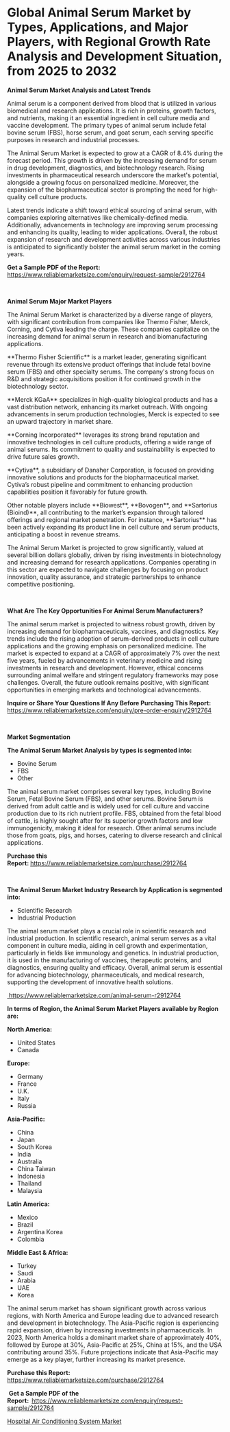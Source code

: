 <p><h1>Global Animal Serum Market by Types, Applications, and Major Players, with Regional Growth Rate Analysis and Development Situation, from 2025 to 2032</h1></p><p><strong>Animal Serum Market Analysis and Latest Trends</strong></p>
<p><p>Animal serum is a component derived from blood that is utilized in various biomedical and research applications. It is rich in proteins, growth factors, and nutrients, making it an essential ingredient in cell culture media and vaccine development. The primary types of animal serum include fetal bovine serum (FBS), horse serum, and goat serum, each serving specific purposes in research and industrial processes.</p><p>The Animal Serum Market is expected to grow at a CAGR of 8.4% during the forecast period. This growth is driven by the increasing demand for serum in drug development, diagnostics, and biotechnology research. Rising investments in pharmaceutical research underscore the market's potential, alongside a growing focus on personalized medicine. Moreover, the expansion of the biopharmaceutical sector is prompting the need for high-quality cell culture products. </p><p>Latest trends indicate a shift toward ethical sourcing of animal serum, with companies exploring alternatives like chemically-defined media. Additionally, advancements in technology are improving serum processing and enhancing its quality, leading to wider applications. Overall, the robust expansion of research and development activities across various industries is anticipated to significantly bolster the animal serum market in the coming years.</p></p>
<p><strong>Get a Sample PDF of the Report:&nbsp;</strong> <a href="https://www.reliablemarketsize.com/enquiry/request-sample/2912764?utm_campaign=2640&utm_medium=2&utm_source=Github&utm_content=ia&utm_term=12032025&utm_id=animal-serum">https://www.reliablemarketsize.com/enquiry/request-sample/2912764</a></p>
<p>&nbsp;</p>
<p><strong>Animal Serum Major Market Players</strong></p>
<p><p>The Animal Serum Market is characterized by a diverse range of players, with significant contribution from companies like Thermo Fisher, Merck, Corning, and Cytiva leading the charge. These companies capitalize on the increasing demand for animal serum in research and biomanufacturing applications.</p><p>**Thermo Fisher Scientific** is a market leader, generating significant revenue through its extensive product offerings that include fetal bovine serum (FBS) and other specialty serums. The company's strong focus on R&D and strategic acquisitions position it for continued growth in the biotechnology sector.</p><p>**Merck KGaA** specializes in high-quality biological products and has a vast distribution network, enhancing its market outreach. With ongoing advancements in serum production technologies, Merck is expected to see an upward trajectory in market share.</p><p>**Corning Incorporated** leverages its strong brand reputation and innovative technologies in cell culture products, offering a wide range of animal serums. Its commitment to quality and sustainability is expected to drive future sales growth.</p><p>**Cytiva**, a subsidiary of Danaher Corporation, is focused on providing innovative solutions and products for the biopharmaceutical market. Cytiva’s robust pipeline and commitment to enhancing production capabilities position it favorably for future growth.</p><p>Other notable players include **Biowest**, **Bovogen**, and **Sartorius (Bioind)**, all contributing to the market’s expansion through tailored offerings and regional market penetration. For instance, **Sartorius** has been actively expanding its product line in cell culture and serum products, anticipating a boost in revenue streams.</p><p>The Animal Serum Market is projected to grow significantly, valued at several billion dollars globally, driven by rising investments in biotechnology and increasing demand for research applications. Companies operating in this sector are expected to navigate challenges by focusing on product innovation, quality assurance, and strategic partnerships to enhance competitive positioning.</p></p>
<p>&nbsp;</p>
<p><strong>What Are The Key Opportunities For Animal Serum Manufacturers?</strong></p>
<p><p>The animal serum market is projected to witness robust growth, driven by increasing demand for biopharmaceuticals, vaccines, and diagnostics. Key trends include the rising adoption of serum-derived products in cell culture applications and the growing emphasis on personalized medicine. The market is expected to expand at a CAGR of approximately 7% over the next five years, fueled by advancements in veterinary medicine and rising investments in research and development. However, ethical concerns surrounding animal welfare and stringent regulatory frameworks may pose challenges. Overall, the future outlook remains positive, with significant opportunities in emerging markets and technological advancements.</p></p>
<p><strong>Inquire or Share Your Questions If Any Before Purchasing This Report:</strong> <a href="https://www.reliablemarketsize.com/enquiry/pre-order-enquiry/2912764?utm_campaign=2640&utm_medium=2&utm_source=Github&utm_content=ia&utm_term=12032025&utm_id=animal-serum">https://www.reliablemarketsize.com/enquiry/pre-order-enquiry/2912764</a></p>
<p>&nbsp;</p>
<p><strong>Market Segmentation</strong></p>
<p><strong>The Animal Serum Market Analysis by types is segmented into:</strong></p>
<p><ul><li>Bovine Serum</li><li>FBS</li><li>Other</li></ul></p>
<p><p>The animal serum market comprises several key types, including Bovine Serum, Fetal Bovine Serum (FBS), and other serums. Bovine Serum is derived from adult cattle and is widely used for cell culture and vaccine production due to its rich nutrient profile. FBS, obtained from the fetal blood of cattle, is highly sought after for its superior growth factors and low immunogenicity, making it ideal for research. Other animal serums include those from goats, pigs, and horses, catering to diverse research and clinical applications.</p></p>
<p><strong>Purchase this Report:&nbsp;</strong><a href="https://www.reliablemarketsize.com/purchase/2912764?utm_campaign=2640&utm_medium=2&utm_source=Github&utm_content=ia&utm_term=12032025&utm_id=animal-serum">https://www.reliablemarketsize.com/purchase/2912764</a></p>
<p>&nbsp;</p>
<p><strong>The Animal Serum Market Industry Research by Application is segmented into:</strong></p>
<p><ul><li>Scientific Research</li><li>Industrial Production</li></ul></p>
<p><p>The animal serum market plays a crucial role in scientific research and industrial production. In scientific research, animal serum serves as a vital component in culture media, aiding in cell growth and experimentation, particularly in fields like immunology and genetics. In industrial production, it is used in the manufacturing of vaccines, therapeutic proteins, and diagnostics, ensuring quality and efficacy. Overall, animal serum is essential for advancing biotechnology, pharmaceuticals, and medical research, supporting the development of innovative health solutions.</p></p>
<p><a href="https://www.reliablemarketsize.com/animal-serum-r2912764?utm_campaign=2640&utm_medium=2&utm_source=Github&utm_content=ia&utm_term=12032025&utm_id=animal-serum">&nbsp;https://www.reliablemarketsize.com/animal-serum-r2912764</a></p>
<p><strong>In terms of Region, the Animal Serum Market Players available by Region are:</strong></p>
<p>
    <p> <strong> North America: </strong>
        <ul>
            <li>United States</li>
            <li>Canada</li>
        </ul>
        </p> 
    <p> <strong> Europe: </strong>
        <ul>
            <li>Germany</li>
            <li>France</li>
            <li>U.K.</li>
            <li>Italy</li>
            <li>Russia</li>
        </ul>
        </p> 
    <p> <strong> Asia-Pacific: </strong>
        <ul>
            <li>China</li>
            <li>Japan</li>
            <li>South Korea</li>
            <li>India</li>
            <li>Australia</li>
            <li>China Taiwan</li>
            <li>Indonesia</li>
            <li>Thailand</li>
            <li>Malaysia</li>
        </ul>
        </p> 
    <p> <strong> Latin America: </strong>
        <ul>
            <li>Mexico</li>
            <li>Brazil</li>
            <li>Argentina Korea</li>
            <li>Colombia</li>
        </ul>
        </p> 
    <p> <strong> Middle East & Africa: </strong>
        <ul>
            <li>Turkey</li>
            <li>Saudi</li>
            <li>Arabia</li>
            <li>UAE</li>
            <li>Korea</li>
        </ul>
    </p>
    </p>
<p><p>The animal serum market has shown significant growth across various regions, with North America and Europe leading due to advanced research and development in biotechnology. The Asia-Pacific region is experiencing rapid expansion, driven by increasing investments in pharmaceuticals. In 2023, North America holds a dominant market share of approximately 40%, followed by Europe at 30%, Asia-Pacific at 25%, China at 15%, and the USA contributing around 35%. Future projections indicate that Asia-Pacific may emerge as a key player, further increasing its market presence.</p></p>
<p><strong>Purchase this Report: </strong><a href="https://www.reliablemarketsize.com/purchase/2912764?utm_campaign=2640&utm_medium=2&utm_source=Github&utm_content=ia&utm_term=12032025&utm_id=animal-serum">https://www.reliablemarketsize.com/purchase/2912764</a></p>
<p>&nbsp;<strong>Get a Sample PDF of the Report:&nbsp;&nbsp;</strong><a href="https://www.reliablemarketsize.com/enquiry/request-sample/2912764?utm_campaign=2640&utm_medium=2&utm_source=Github&utm_content=ia&utm_term=12032025&utm_id=animal-serum">https://www.reliablemarketsize.com/enquiry/request-sample/2912764</a></p>
<p><strong></strong></p>
<p><p><a href="https://github.com/triattwood9919/Market-Research-Report-List-1/blob/main/hospital-air-conditioning-system-market.md?utm_campaign=2640&utm_medium=2&utm_source=Github&utm_content=ia&utm_term=12032025&utm_id=animal-serum">Hospital Air Conditioning System Market</a></p></p>